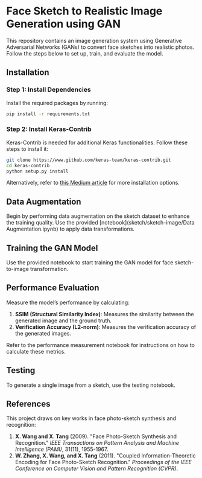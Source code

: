 # Face Sketch to Realistic Image Generation using GAN

This repository contains an image generation system using Generative Adversarial Networks (GANs) to convert face sketches into realistic photos. Follow the steps below to set up, train, and evaluate the model.

## Installation

### Step 1: Install Dependencies
Install the required packages by running:

```bash
pip install -r requirements.txt
```

### Step 2: Install Keras-Contrib
Keras-Contrib is needed for additional Keras functionalities. Follow these steps to install it:

```bash
git clone https://www.github.com/keras-team/keras-contrib.git
cd keras-contrib
python setup.py install
```

Alternatively, refer to [this Medium article](https://medium.com/@kegui/how-to-install-keras-contrib-7b75334ab742) for more installation options.

## Data Augmentation
Begin by performing data augmentation on the sketch dataset to enhance the training quality. Use the provided [notebook](sketch/sketch-image/Data Augmentation.ipynb) to apply data transformations.

## Training the GAN Model
Use the provided notebook to start training the GAN model for face sketch-to-image transformation.

## Performance Evaluation
Measure the model’s performance by calculating:

1. **SSIM (Structural Similarity Index)**: Measures the similarity between the generated image and the ground truth.
2. **Verification Accuracy (L2-norm)**: Measures the verification accuracy of the generated images.

Refer to the performance measurement notebook for instructions on how to calculate these metrics.

## Testing
To generate a single image from a sketch, use the testing notebook.

## References
This project draws on key works in face photo-sketch synthesis and recognition:

1. **X. Wang and X. Tang** (2009). "Face Photo-Sketch Synthesis and Recognition." *IEEE Transactions on Pattern Analysis and Machine Intelligence (PAMI)*, 31(11), 1955-1967.
2. **W. Zhang, X. Wang, and X. Tang** (2011). "Coupled Information-Theoretic Encoding for Face Photo-Sketch Recognition." *Proceedings of the IEEE Conference on Computer Vision and Pattern Recognition (CVPR)*.
